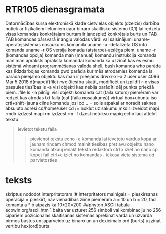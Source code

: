 # RTR105 dienasgramata
Datormācības kursa elektroniskā klade
cietvielas objekts (dzelzis) darbība notiek ar fizikāliem lielumiem caur bināro skaitlisko sistēmu (0,1)
lai redzētu visas komandas konkrētajam burtam ir janospiež konkrētais burts un TAB TAB
komandas pārsvarā ir angļu valodas vārdi vai saisinājumi
uname-operatejsistēmas nosaukums
komanda uname -a -detalizēta OS info
komanda uname -r OS versija
komada (atstarpe)-atslēga piem. uname -r (komandas opcija)
komanda man (manual) komandu instrukcija
komanda man man apraksts apraksta komandai
komanda kā uzzināt kas es esmu sistēmā whoami
programmēšanas valoda shell, bash
komanda who parāda kas līdzdarbojas
komanda pwd parāda kur mēs atrodamies
komanda ls parāda pieejamo objektu kas man ir pieejams
drwxr-xr-x 2 user user 4096 Mar  5  2018
d(mape)f(file)
rwx (tiesība skatīt, modificēt un izpildīt
r-x visas pasaules tiesības
ls -a visi objekti kas nebija parādīti dēļ punkta priekšā piem. .file
ls -la pilnīgi visi objekti
komanda cat (faila saturs) piemēram var redzēt kas atrodas txt failā  (cat (faila nosaukums))
virtual box+ubuntu iso
crtl+shift=jauna cilne komandu josl
cd .. = solis atpakal
ar noradit saknes absuluto adresi cd/home/user
cd /= noklut uz sakumu
mkdir izveidot mapi
rmdir izdzest mapi
rm izdzest
rm -f dzest netukso mapiq
echo lauj attelot tekstu
> ievietot tekstu faila
>> pievienot tekstu
echo -e komanda lai ievetotu vardus kopa ar jaunam rindam
chmod mainit tiesibas pret avu objektu
nano komanda atkauj ienakt teksta redaktora
ctrl x iziet no nano
cp kopet fail
ctrl+c iziet no komandas
**.** tekosa vieta sistema
*cd* parvietosties
# teksts
skriptus nododot interpritatoram
!# interpritators
mainigais = pieskirsanas operacija
= pieskirt, nav vienadibas zime
piemeram a = 10  un b = 20, tad komanta a * b atpazis ka 10*20=200
##phyton
ASCII tabula ecowin.org/ascii.htm
1 baita var uzturet 256 simboli vai kombinaciju no 256 cipariem
pozicionalas skaitisanas sistemas
aprekinat varda un uzvarda pirmos bustus un japarveido uz binaro un un dexicimalo
ord (burts) uzzinat vertibu
hex(ord)burts
